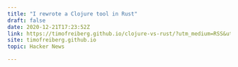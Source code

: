 ```yaml
---
title: "I rewrote a Clojure tool in Rust"
draft: false
date: 2020-12-21T17:23:52Z
link: https://timofreiberg.github.io/clojure-vs-rust/?utm_medium=RSS&utm_source=hune
site: timofreiberg.github.io
topic: Hacker News  

---
```


